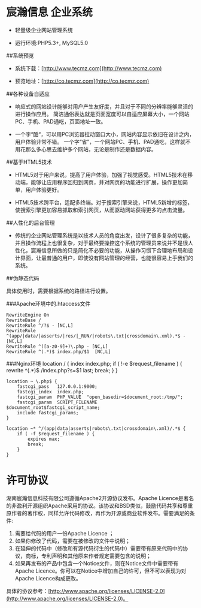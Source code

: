 # 宸瀚信息 企业系统

- 轻量级企业网站管理系统

- 运行环境:PHP5.3+, MySQL5.0

##系统预览

- 系统下载：[http://www.tecmz.com](http://www.tecmz.com)

- 预览地址：[http://co.tecmz.com](http://co.tecmz.com)



##各种设备自适应

- 响应式的网站设计能够对用户产生友好度，并且对于不同的分辨率能够灵活的进行操作应用。 简洁通俗表达就是页面宽度可以自适应屏幕大小，一个网站PC、手机、PAD通吃，页面地址一致。

- 一个字“酷“，可以用PC浏览器拉动窗口大小，网站内容显示依旧在设计之内，用户体验非常不错。 一个字“省”，一个网站PC、手机、PAD通吃，这样就不用花那么多心思去维护多个网站，无论是制作还是数据内容。


##基于HTML5技术

- HTML5对于用户来说，提高了用户体验，加强了视觉感受。HTML5技术在移动端，能够让应用程序回归到网页，并对网页的功能进行扩展，操作更加简单，用户体验更好。 

- HTML5技术跨平台，适配多终端。对于搜索引擎来说，HTML5新增的标签，使搜索引擎更加容易抓取和索引网页，从而驱动网站获得更多的点击流量。


##人性化的后台管理

- 传统的企业网站管理系统是以技术人员的角度出发，设计了很多复杂的功能，并且操作流程上也很复杂，对于最终要操控这个系统的管理员来说并不是很人性化，宸瀚信息所做的只是简化不必要的功能，从操作习惯下合理地布局和设计界面，让最普通的用户，即使没有网站管理的经营，也能很容易上手我们的系统。


##伪静态代码

具体使用时，需要根据系统的路径进行设置。

###Apache环境中的.htaccess文件

	RewriteEngine On
	RewriteBase /
	RewriteRule ^/?$ - [NC,L]
	RewriteRule ^(app/|data/|asserts/|res/|_RUN/|robots\.txt|crossdomain\.xml).*$ - [NC,L]
	RewriteRule ^([a-z0-9]+)\.php - [NC,L]
	RewriteRule ^(.*)$ index.php/$1  [NC,L] 

###Nginx环境
	location / {
    	index index.php;
    	if ( !-e $request_filename ) {
            rewrite ^(.*)$ /index.php?s=$1 last;
            break;
        }
    }

    location ~ \.php$ {
        fastcgi_pass   127.0.0.1:9000;
        fastcgi_index  index.php;
        fastcgi_param  PHP_VALUE  "open_basedir=$document_root:/tmp/";
        fastcgi_param  SCRIPT_FILENAME  $document_root$fastcgi_script_name;
        include fastcgi_params;
    }

    location ~* ^/(app|data|asserts|robots\.txt|crossdomain\.xml)/.*$ {
        if ( -f $request_filename ) {
            expires max;
            break;
        }
    }

# 许可协议

湖南宸瀚信息科技有限公司遵循Apache2开源协议发布。Apache Licence是著名的非盈利开源组织Apache采用的协议。该协议和BSD类似，鼓励代码共享和尊重原作者的著作权，同样允许代码修改，再作为开源或商业软件发布。需要满足的条件:

1. 需要给代码的用户一份Apache Licence ；
2. 如果你修改了代码，需要在被修改的文件中说明；
3. 在延伸的代码中（修改和有源代码衍生的代码中）需要带有原来代码中的协议，商标，专利声明和其他原来作者规定需要包含的说明；
4. 如果再发布的产品中包含一个Notice文件，则在Notice文件中需要带有Apache Licence。你可以在Notice中增加自己的许可，但不可以表现为对Apache Licence构成更改。

具体的协议参考：[http://www.apache.org/licenses/LICENSE-2.0](http://www.apache.org/licenses/LICENSE-2.0)。